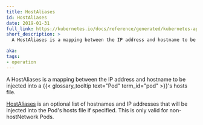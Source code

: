 ```yaml
---
title: HostAliases
id: HostAliases
date: 2019-01-31
full_link: https://kubernetes.io/docs/reference/generated/kubernetes-api/v1.13/#hostalias-v1-core
short_description: >
  A HostAliases is a mapping between the IP address and hostname to be injected into a Pod's hosts file.

aka:
tags:
- operation
---
```

 A HostAliases is a mapping between the IP address and hostname to be injected into a {{< glossary_tooltip text="Pod" term_id="pod" >}}'s hosts file.

<!--more-->

[HostAliases](https://kubernetes.io/docs/reference/generated/kubernetes-api/v1.13/#hostalias-v1-corev) is an optional list of hostnames and IP addresses that will be injected into the Pod's hosts file if specified. This is only valid for non-hostNetwork Pods.
